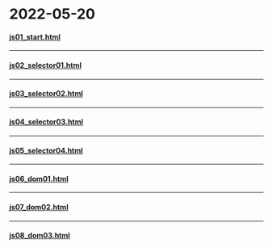 # 2022-05-20

#### [js01_start.html](https://github.com/junewjdtn/TIL/blob/master/HTML%2BCSS%2BJS%2BJQ/html_vscode_UI/4_jq/jq01_start.html)



---

#### [js02_selector01.html](https://github.com/junewjdtn/TIL/blob/master/HTML%2BCSS%2BJS%2BJQ/html_vscode_UI/4_jq/jq02_selector01.html)



---

#### [js03_selector02.html](https://github.com/junewjdtn/TIL/blob/master/HTML%2BCSS%2BJS%2BJQ/html_vscode_UI/4_jq/jq03_selector02.html)



---

#### [js04_selector03.html](https://github.com/junewjdtn/TIL/blob/master/HTML%2BCSS%2BJS%2BJQ/html_vscode_UI/4_jq/jq04_selector03.html)



---

#### [js05_selector04.html](https://github.com/junewjdtn/TIL/blob/master/HTML%2BCSS%2BJS%2BJQ/html_vscode_UI/4_jq/jq05_selector04.html)



---

#### [js06_dom01.html](https://github.com/junewjdtn/TIL/blob/master/HTML%2BCSS%2BJS%2BJQ/html_vscode_UI/4_jq/jq06_dom01.html)



---

#### [js07_dom02.html](https://github.com/junewjdtn/TIL/blob/master/HTML%2BCSS%2BJS%2BJQ/html_vscode_UI/4_jq/jq07_dom02.html)



---

#### [js08_dom03.html](https://github.com/junewjdtn/TIL/blob/master/HTML%2BCSS%2BJS%2BJQ/html_vscode_UI/4_jq/jq08_dom03.html)